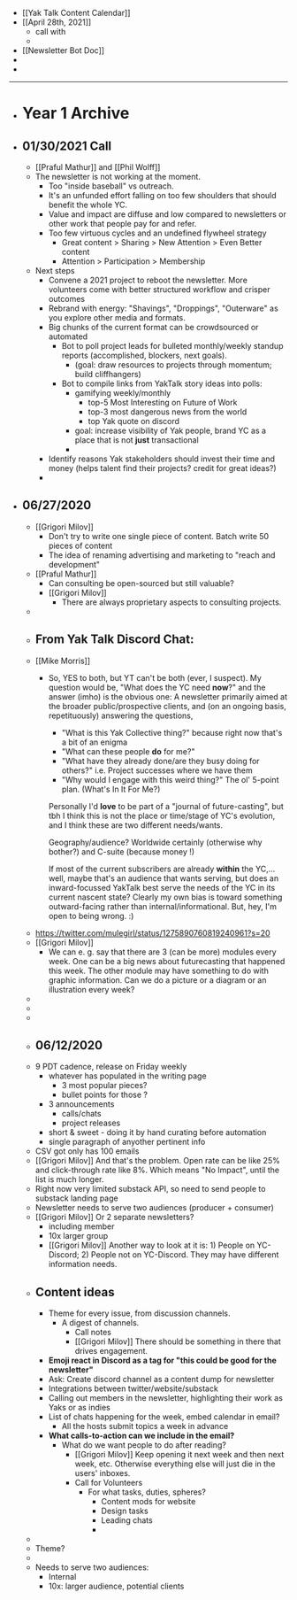 - [[Yak Talk Content Calendar]]
- [[April 28th, 2021]]
    - call with 
    - 
- [[Newsletter Bot Doc]]
- 
- 
- ---
- # Year 1 Archive
- ## 01/30/2021 Call
    - [[Praful Mathur]] and [[Phil Wolff]]
    - The newsletter is not working at the moment. 
        - Too "inside baseball" vs outreach. 
        - It's an unfunded effort falling on too few shoulders that should benefit the whole YC.
        - Value and impact are diffuse and low compared to newsletters or other work that people pay for and refer. 
        - Too few virtuous cycles and an undefined flywheel strategy
            - Great content > Sharing > New Attention > Even Better content
            - Attention > Participation > Membership
    - Next steps 
        - Convene a 2021 project to reboot the newsletter. More volunteers come with better structured workflow and crisper outcomes
        - Rebrand with energy: "Shavings", "Droppings", "Outerware" as you explore other media and formats. 
        - Big chunks of the current format can be crowdsourced or automated
            - Bot to poll project leads for bulleted monthly/weekly standup reports (accomplished, blockers, next goals). 
                - (goal: draw resources to projects through momentum; build cliffhangers)
            - Bot to compile links from YakTalk story ideas into polls: 
                - gamifying weekly/monthly
                    - top-5 Most Interesting on Future of Work
                    - top-3 most dangerous news from the world
                    - top Yak quote on discord 
                - goal: increase visibility of Yak people, brand YC as a place that is not __just__ transactional
                - 
        - Identify reasons Yak stakeholders should invest their time and money (helps talent find their projects? credit for great ideas?)
        - 
- ## 06/27/2020
    - [[Grigori Milov]]
        - Don't try to write one single piece of content. Batch write 50 pieces of content
        - The idea of renaming advertising and marketing to "reach and development"
    - [[Praful Mathur]]
        - Can consulting be open-sourced but still valuable?
        - [[Grigori Milov]]
            - There are always proprietary aspects to consulting projects.
    - 
    - ## From Yak Talk Discord Chat:
    - [[Mike Morris]]
        - So, YES to both, but YT can't be both (ever, I suspect). My question would be, "What does the YC need __now__?" and the answer (imho) is the obvious one: A newsletter primarily aimed at the broader public/prospective clients, and (on an ongoing basis, repetituously) answering the questions, 
          * "What is this Yak Collective thing?" because right now that's a bit of an enigma
          * "What can these people **do** for me?"
          * "What have they already done/are they busy doing for others?" i.e. Project successes where we have them
          * "Why would I engage with this weird thing?" The ol' 5-point plan. (What's In It For Me?)
          
          Personally I'd __love__ to be part of a "journal of future-casting", but tbh I think this is not the place or time/stage of YC's evolution, and I think these are two different needs/wants.
          
          Geography/audience? Worldwide certainly (otherwise why bother?) and C-suite (because money !)
          
          If most of the current subscribers are already __within__ the YC,... well, maybe that's an audience that wants serving, but does an inward-focussed YakTalk best serve the needs of the YC in its current nascent state? Clearly my own bias is toward something outward-facing rather than internal/informational. But, hey, I'm open to being wrong. :)
    - https://twitter.com/mulegirl/status/1275890760819240961?s=20
    - [[Grigori Milov]]
        - We can e. g. say that there are 3 (can be more) modules every week. 
          One can be a big news about futurecasting that happened this week. 
          The other module may have something to do with graphic information. Can we do a picture or a diagram or an illustration every week?
    - 
    - 
    - 
    - ## 06/12/2020
    - 9 PDT cadence, release on Friday weekly 
        - whatever has populated in the writing page 
            - 3 most popular pieces? 
            - bullet points for those ? 
        - 3 announcements
            - calls/chats 
            - project releases
        - short & sweet - doing it by hand curating before automation 
        - single paragraph of anyother pertinent info 
    - CSV got only has 100 emails 
    - [[Grigori Milov]] And that's the problem. Open rate can be like 25% and click-through rate like 8%. Which means "No Impact", until the list is much longer.
    - Right now very limited substack API, so need to send people to substack landing page 
    - Newsletter needs to serve two audiences (producer + consumer) 
    - [[Grigori Milov]] Or 2 separate newsletters?
        - including member
        - 10x larger group
        - [[Grigori Milov]] Another way to look at it is: 1) People on YC-Discord; 2) People not on YC-Discord. They may have different information needs. 
    - ## Content ideas
        - Theme for every issue, from discussion channels.
            - A digest of channels.
                - Call notes
                - [[Grigori Milov]] There should be something in there that drives engagement.
        - **Emoji react in Discord as a tag for "this could be good for the newsletter"**
        - Ask: Create discord channel as a content dump for newsletter 
        - Integrations between twitter/website/substack
        - Calling out members in the newsletter, highlighting their work as Yaks or as indies
        - List of chats happening for the week, embed calendar in email?
            - All the hosts submit topics a week in advance
        - **What calls-to-action can we include in the email?**
            - What do we want people to do after reading?
                - [[Grigori Milov]] Keep opening it next week and then next week, etc. Otherwise everything else will just die in the users' inboxes.
                - Call for Volunteers
                    - For what tasks, duties, spheres?
                        - Content mods for website
                        - Design tasks
                        - Leading chats
                        - 
    - 
    - Theme? 
    - 
    - Needs to serve two audiences:
        - Internal
        - 10x: larger audience, potential clients

